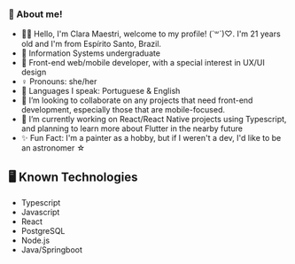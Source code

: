 ### 🌙 About me! 
- 👩‍💻 Hello, I'm Clara Maestri, welcome to my profile! (´꒳`)♡. I'm 21 years old and I'm from Espírito Santo, Brazil.
- 📖 Information Systems undergraduate
- 📱 Front-end web/mobile developer, with a special interest in UX/UI design
- ♀️ Pronouns: she/her 
- 💬 Languages I speak: Portuguese & English
- 👯 I’m looking to collaborate on any projects that need front-end development, especially those that are mobile-focused. 
- 🌱 I’m currently working on React/React Native projects using Typescript, and planning to learn more about Flutter in the nearby future
- ✨ Fun Fact: I'm a painter as a hobby, but if I weren't a dev, I'd like to be an astronomer ☆


## 🖥️ Known Technologies
- Typescript
- Javascript
- React
- PostgreSQL
- Node.js 
- Java/Springboot 
